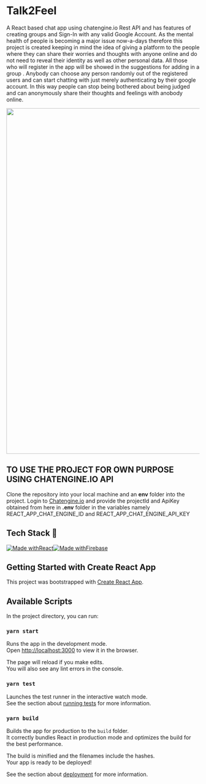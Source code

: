 # Talk2Feel 

A React based chat app using chatengine.io Rest API and has features of creating groups and Sign-In with any valid Google Account. As the mental health of people is becoming a major issue now-a-days therefore  this project is created keeping in mind the idea of giving a platform to the people where they can share their worries and thoughts with anyone online and do not need to reveal their identity as well as other personal data.
All those who will register in the app will be showed in the suggestions for adding in a group . Anybody can choose any person randomly out of the registered users and can start chatting with just merely authenticating by their google account. In this way people can stop being bothered about being judged and can anonymously share their thoughts and feelings with anobody online.
<p align="center">
  <img src="https://user-images.githubusercontent.com/54038386/128612814-0d788dde-3ea8-44fc-b590-7fdc75651f23.png"align="center" width="900">
    </p>
    
## TO USE THE PROJECT FOR OWN PURPOSE USING CHATENGINE.IO API
 Clone the repository into your local machine and an <b>env</b> folder into the project. Login to [Chatengine.io](https://chatengine.io/ ) and provide the projectId and ApiKey obtained from here in <b> .env</b> folder in the variables namely 
REACT_APP_CHAT_ENGINE_ID and REACT_APP_CHAT_ENGINE_API_KEY

## Tech Stack 🚀

[![Made withReact](https://img.shields.io/badge/Made%20with-React-blue?style=for-the-badge&logo=React)]()[![Made withFirebase](https://img.shields.io/badge/firebase-%23039BE5.svg?style=for-the-badge&logo=firebase)]()


## Getting Started with Create React App

This project was bootstrapped with [Create React App](https://github.com/facebook/create-react-app).

## Available Scripts

In the project directory, you can run:

### `yarn start`

Runs the app in the development mode.\
Open [http://localhost:3000](http://localhost:3000) to view it in the browser.

The page will reload if you make edits.\
You will also see any lint errors in the console.

### `yarn test`

Launches the test runner in the interactive watch mode.\
See the section about [running tests](https://facebook.github.io/create-react-app/docs/running-tests) for more information.

### `yarn build`

Builds the app for production to the `build` folder.\
It correctly bundles React in production mode and optimizes the build for the best performance.

The build is minified and the filenames include the hashes.\
Your app is ready to be deployed!

See the section about [deployment](https://facebook.github.io/create-react-app/docs/deployment) for more information.




